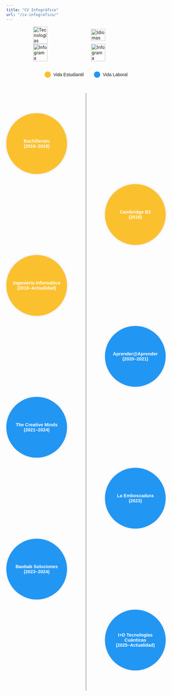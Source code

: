 ```yaml
---
title: "CV Infográfico"
url: "/cv-infografico/"
---
```


<style>
.vertical-timeline {
  position: relative;
  margin: 3rem auto;
  max-width: 800px;
  padding: 2rem 0;
  font-family: sans-serif;
}
.vertical-timeline::before {
  content: '';
  position: absolute;
  top: 0;
  bottom: 0;
  left: 50%;
  width: 4px;
  background: #ccc;
  transform: translateX(-50%);
}
.timeline-block {
  display: flex;
  justify-content: flex-start;
  align-items: center;
  width: 100%;
  margin: 2rem 0;
  position: relative;
}
.timeline-block:nth-child(odd) {
  flex-direction: row-reverse;
}
.timeline-content {
  background-color: #2196f3;
  color: white;
  padding: 1rem;
  border-radius: 50%;
  width: 160px;
  height: 160px;
  display: flex;
  align-items: center;
  justify-content: center;
  text-align: center;
  font-weight: bold;
  font-size: 0.9rem;
  box-shadow: 0 0 10px rgba(0,0,0,0.1);
  z-index: 1;
}
.estudios .timeline-content {
  background-color: #fbc02d;
}
.trabajo .timeline-content {
  background-color: #2196f3;
}
.connector {
  flex: 1;
  height: 4px;
  background: transparent;
}

/* Leyenda */
.legend {
  display: flex;
  justify-content: center;
  gap: 2rem;
  margin: 2rem auto 1rem auto;
  font-family: sans-serif;
}
.legend-item {
  display: flex;
  align-items: center;
  gap: 0.5rem;
}
.legend-color {
  width: 20px;
  height: 20px;
  border-radius: 50%;
}
.legend-estudios {
  background: #fbc02d;
}
.legend-trabajo {
  background: #2196f3;
}
</style>

<div style="display: flex; justify-content: center; align-items: center; gap: 2rem; flex-wrap: wrap;">
  <img src="/images/tecnologias.png" alt="Tecnologías" style="width: 30%; max-width: 300px; height: auto;" />
  <img src="/images/idiomas.png" alt="Idiomas" style="width: 30%; max-width: 300px; height: auto;" />
</div>

<div style="display: flex; justify-content: center; align-items: center; gap: 2rem; flex-wrap: wrap;">
    <img src="/images/hsociales.png" alt="Infograma" style="width: 30%; max-width: 300px; height: auto;" />
    <img src="/images/infograma.png" alt="Infograma" style="width: 30%; max-width: 300px; height: auto;" />
</div>


<!-- LEYENDA -->
<div class="legend">
  <div class="legend-item"><div class="legend-color legend-estudios"></div> Vida Estudiantil</div>
  <div class="legend-item"><div class="legend-color legend-trabajo"></div> Vida Laboral</div>
</div>

<!-- LÍNEA DE TIEMPO -->
<div class="vertical-timeline">

<!-- VIDA ESTUDIANTIL -->
<div class="timeline-block estudios">
  <div class="connector"></div>
  <div class="timeline-content">Bachillerato<br>(2016–2018)</div>
</div>

<div class="timeline-block estudios">
  <div class="connector"></div>
  <div class="timeline-content">Cambridge B2<br>(2018)</div>
</div>

<div class="timeline-block estudios">
  <div class="connector"></div>
  <div class="timeline-content">Ingeniería Informática<br>(2018–Actualidad)</div>
</div>

<!-- VIDA LABORAL -->
<div class="timeline-block trabajo">
  <div class="connector"></div>
  <div class="timeline-content">Aprender@Aprender<br>(2020–2021)</div>
</div>

<div class="timeline-block trabajo">
  <div class="connector"></div>
  <div class="timeline-content">The Creative Minds<br>(2021–2024)</div>
</div>

<div class="timeline-block trabajo">
  <div class="connector"></div>
  <div class="timeline-content">La Emboscadura<br>(2023)</div>
</div>

<div class="timeline-block trabajo">
  <div class="connector"></div>
  <div class="timeline-content">Baobab Soluciones<br>(2023–2024)</div>
</div>

<div class="timeline-block trabajo">
  <div class="connector"></div>
  <div class="timeline-content">I+D Tecnologías Cuánticas<br>(2025–Actualidad)</div>
</div>

</div>

